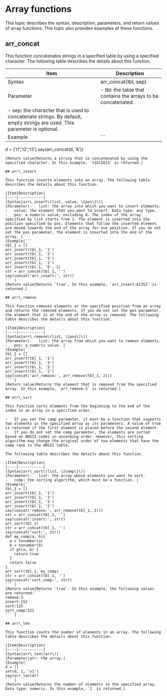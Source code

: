# Array functions

This topic describes the syntax, description, parameters, and return values of array functions. This topic also provides examples of these functions.

## arr\_concat

This function concatenates strings in a specified table by using a specified character. The following table describes the details about this function.

|Item|Description|
|----|-----------|
|Syntax|arr\_concat\(tbl, sep\)|
|Parameter|-   tbl: the table that contains the arrays to be concatenated.
-   sep: the character that is used to concatenate strings. By default, empty strings are used. This parameter is optional. |
|Example|```
d = ['t1','t2','t3']
say(arr_concat(d, '&'))
``` |
|Return value|Returns a string that is concatenated by using the specified character. In this example, `t1&t2&t3` is returned.|

## arr\_insert

This function inserts elements into an array. The following table describes the details about this function.

|Item|Description|
|----|-----------|
|Syntax|arr\_insert\(list, value, \[pos\]\)|
|Parameter|-   list: the array into which you want to insert elements.
-   value: the element that you want to insert. Data type: any type.
-   pos: a numeric value, excluding 0. The index of the array specified by list starts from 1. The element is inserted into the position specified by pos. Elements that follow the inserted element are moved towards the end of the array for one position. If you do not set the pos parameter, the element is inserted into the end of the array. |
|Example|```
tbl_1 = []
arr_insert(tbl_1, '1')
arr_insert(tbl_1, '3')
arr_insert(tbl_1, '5')
arr_insert(tbl_1, '2')
arr_insert(tbl_1, '6', 1)
str = arr_concat(tbl_1, '')
say(concat('arr_insert:', str))
``` |
|Return value|Returns `true`. In this example, `arr_insert:61352` is returned.|

## arr\_remove

This function removes elements at the specified position from an array and returns the removed elements. If you do not set the pos parameter, the element that is at the end of the array is removed. The following table describes the details about this function.

|Item|Description|
|----|-----------|
|Syntax|arr\_remove\(list, \[pos\]\)|
|Parameter|-   list: the array from which you want to remove elements.
-   pos: a numeric value. |
|Example|```
tbl_1 = []
arr_insert(tbl_1, '1')
arr_insert(tbl_1, '3')
arr_insert(tbl_1, '5')
arr_insert(tbl_1, '2')
say(concat('arr_remove:', arr_remove(tbl_1, 2)))
``` |
|Return value|Returns the element that is removed from the specified array. In this example, `arr_remove:3` is returned.|

## arr\_sort

This function sorts elements from the beginning to the end of the index in an array in a specified order.

-   If you set the camp parameter, it must be a function that supports two elements in the specified array as its parameters. A value of true is returned if the first element is placed before the second element.
-   If you do not set the camp parameter, the elements are sorted based on ANSII codes in ascending order. However, this sorting algorithm may change the original order of two elements that have the same rank in the ANSII table.

The following table describes the details about this function.

|Item|Description|
|----|-----------|
|Syntax|arr\_sort\(list, \[comp\]\)|
|Parameter|-   list: the array whose elements you want to sort.
-   comp: the sorting algorithm, which must be a function. |
|Example|```
tbl_1 = []
arr_insert(tbl_1, '1')
arr_insert(tbl_1, '3')
arr_insert(tbl_1, '5')
arr_insert(tbl_1, '2')
say(concat('remove:', arr_remove(tbl_1, 2)))
str = arr_concat(tbl_1, '')
say(concat('insert:', str))
arr_sort(tbl_1)
str = arr_concat(tbl_1, '')
say(concat('sort:', str))
def my_comp(a, b){
  a = tonumber(a)
  b = tonumber(b)
  if gt(a, b) {
    return true
  }
  return false
}
arr_sort(tbl_1, my_comp)
str = arr_concat(tbl_1, '')
say(concat('sort_comp:', str))
``` |
|Return value|Returns `true`. In this example, the following values are returned:```
remove:3
insert:152
sort:125
sort_comp:521
``` |

## arr\_len

This function counts the number of elements in an array. The following table describes the details about this function.

|Item|Description|
|----|-----------|
|Syntax|arr\_len\(arr\)|
|Parameter|arr: the array.|
|Example|```
d = []
set(d, 1, 'v1')
say(arr_len(d))
``` |
|Return value|Returns the number of elements in the specified array. Data type: numeric. In this example, `1` is returned.|

